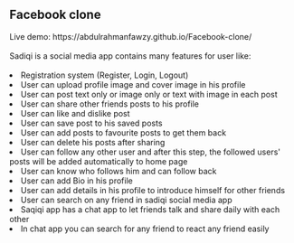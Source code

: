 ## Facebook clone

<div>Live demo: https://abdulrahmanfawzy.github.io/Facebook-clone/</div>
<br/>
<div>Sadiqi is a social media app contains many features for user like:</div>
<br/>
<li>Registration system (Register, Login, Logout)</li>
<li>User can upload profile image and cover image in his profile</li>
<li>User can post text only or image only or text with image in each post </li>
<li>User can share other friends posts to his profile</li>
<li>User can like and dislike post</li>
<li>User can save post to his saved posts</li>
<li>User can add posts to favourite posts to get them back</li>
<li>User can delete his posts after sharing</li>
<li>User can follow any other user and after this step, the followed users' posts will be added automatically to home page</li>
<li>User can know who follows him and can follow back</li>
<li>User can add Bio in his profile</li>
<li>User can add details in his profile to introduce himself for other friends</li>
<li>User can search on any friend in sadiqi social media app</li>
<li>Saqiqi app has a chat app to let friends talk and share daily with each other</li>
<li>In chat app you can search for any friend to react any friend easily</li>
